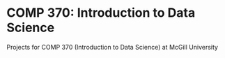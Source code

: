 # COMP 370: Introduction to Data Science
Projects for COMP 370 (Introduction to Data Science) at McGill University
